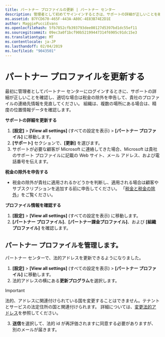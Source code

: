 ```yaml
---
title: パートナー プロファイルの更新 | パートナー センター
description: 管理者として初めてサインインするときは、サポートの詳細が正しいことを確認し、適宜、税金の除外を申告すると共に、貴社のプロファイルの連絡先情報を確認してください。
ms.assetid: B7FCD670-465F-443A-A80C-4E83B74E2D1E
author: MaggiePucciEvans
ms.openlocfilehash: 5fb7852cfb393793dee00127d5397bd1dc55ef11
ms.sourcegitcommit: 09ec3a0f1bcf90b52199447314f6905c91dc15e3
ms.translationtype: MT
ms.contentlocale: ja-JP
ms.lasthandoff: 02/04/2019
ms.locfileid: "9043501"
---
```

# <a name="update-your-partner-profile"></a>パートナー プロファイルを更新する


最初に管理者としてパートナー センターにログインするときに、サポートの詳細が正しいことを確認し、適切な場合は税金の除外を申告して、貴社のプロファイルの連絡先情報を見直してください。 組織は、複数の場所にある場合は、精度の位置情報データを確認します。

**サポートの詳細を更新する**

1.  **[設定]** &gt; **[View all settings]** (すべての設定を表示) &gt; **[パートナー プロファイル]** に移動します。
2.  **[サポート]** セクションで、**[更新]** を選びます。
3.  サポートが必要な顧客が Microsoft に連絡してきた場合、Microsoft は貴社のサポート プロファイルに記載の Web サイト、メール アドレス、および電話番号を伝えます。

**税金の除外を申告する**

-   税金の除外が貴社に適用されるかどうかを判断し、適用される場合は顧客やサブスクリプションを追加する前に申告してください。 「[税金と税金の除外](tax-and-tax-exemptions.md)」をご覧ください。

**プロファイル情報を確認する**

1.  **[設定]** &gt; **[View all settings]** (すべての設定を表示) に移動します。 
2.  **[パートナー プロファイル]**、**[パートナー課金プロファイル]**、および **[組織プロファイル]** を確認します。

## <a name="manage-your-partner-profile"></a>パートナー プロファイルを管理します。 

パートナー センターで、法的アドレスを更新できるようになりました。

1. **[設定]** &gt; **[View all settings]** (すべての設定を表示) &gt; **[パートナー プロファイル]** に移動します。
2. 法的アドレスの横にある**更新プログラム**を選択します。 

>[!Important]
>法的、アドレスに関連付けられている国を変更することはできません。テナントとサービスの法定住所の国と関連付けられます。 詳細については、[変更法的アドレス](https://docs.microsoft.com/office365/admin/manage/change-address-contact-and-more?view=o365-worldwide)を参照してください。

3. **送信**を選択して、法的 id が再評価されますに同意する必要がありますが、別のメールが届きます。



 



